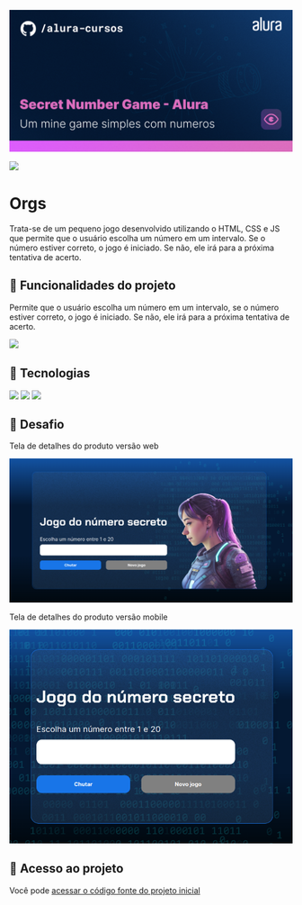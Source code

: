  ![Thumbnail GitHub](./img/tumbnail.png)

![](https://img.shields.io/github/license/alura-cursos/android-com-kotlin-personalizando-ui)

# Orgs

Trata-se de um pequeno jogo desenvolvido utilizando o HTML, CSS e JS que permite que o usuário escolha um número em um intervalo. Se o número estiver correto, o jogo é iniciado. Se não, ele irá para a próxima tentativa de acerto.


## 🔨 Funcionalidades do projeto

Permite que o usuário escolha um número em um intervalo, se o número estiver correto, o jogo é iniciado. Se não, ele irá para a próxima tentativa de acerto.


![](img/amostra.gif)

## 🚀 Tecnologias
<div>
  <img src="https://img.shields.io/badge/HTML-239120?style=for-the-badge&logo=html5&logoColor=white">
  <img src="https://img.shields.io/badge/CSS-239120?&style=for-the-badge&logo=css3&logoColor=white">
  <img src="https://img.shields.io/badge/JavaScript-F7DF1E?style=for-the-badge&logo=javascript&logoColor=black">
</div>

## 🎯 Desafio

Tela de detalhes do produto versão web

![orgs-desafio-detalhes](./img/tela_desktop.png)

Tela de detalhes do produto versão mobile

![orgs-desafio-detalhes](./img/tela_mobile.png)



## 📁 Acesso ao projeto

Você pode [acessar o código fonte do projeto inicial](https://github.com/Joseulisses065/SortNumber) 

